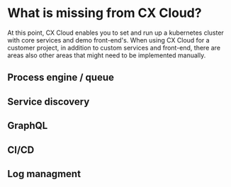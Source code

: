 # What is missing from CX Cloud?

At this point, CX Cloud enables you to set and run up a kubernetes cluster with core services and demo front-end's. When using CX Cloud for a customer project, in addition to custom services and front-end, there are areas also other areas that might need to be implemented manually.

## Process engine / queue

## Service discovery

## GraphQL

## CI/CD

## Log managment

